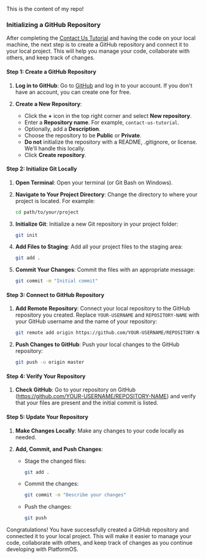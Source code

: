This is the content of my repo!


### Initializing a GitHub Repository

After completing the [Contact Us Tutorial](https://documentation.platformos.com/get-started/contact-us-tutorial/) and having the code on your local machine, the next step is to create a GitHub repository and connect it to your local project. This will help you manage your code, collaborate with others, and keep track of changes.

#### Step 1: Create a GitHub Repository

1. **Log in to GitHub**:
   Go to [GitHub](https://github.com) and log in to your account. If you don't have an account, you can create one for free.

2. **Create a New Repository**:
   - Click the **+** icon in the top right corner and select **New repository**.
   - Enter a **Repository name**. For example, `contact-us-tutorial`.
   - Optionally, add a **Description**.
   - Choose the repository to be **Public** or **Private**.
   - **Do not** initialize the repository with a README, .gitignore, or license. We'll handle this locally.
   - Click **Create repository**.

#### Step 2: Initialize Git Locally

1. **Open Terminal**:
   Open your terminal (or Git Bash on Windows).

2. **Navigate to Your Project Directory**:
   Change the directory to where your project is located. For example:
   ```bash
   cd path/to/your/project
   ```

3. **Initialize Git**:
   Initialize a new Git repository in your project folder:
   ```bash
   git init
   ```

4. **Add Files to Staging**:
   Add all your project files to the staging area:
   ```bash
   git add .
   ```

5. **Commit Your Changes**:
   Commit the files with an appropriate message:
   ```bash
   git commit -m "Initial commit"
   ```

#### Step 3: Connect to GitHub Repository

1. **Add Remote Repository**:
   Connect your local repository to the GitHub repository you created. Replace `YOUR-USERNAME` and `REPOSITORY-NAME` with your GitHub username and the name of your repository:
   ```bash
   git remote add origin https://github.com/YOUR-USERNAME/REPOSITORY-NAME.git
   ```

2. **Push Changes to GitHub**:
   Push your local changes to the GitHub repository:
   ```bash
   git push -u origin master
   ```

#### Step 4: Verify Your Repository

1. **Check GitHub**:
   Go to your repository on GitHub (https://github.com/YOUR-USERNAME/REPOSITORY-NAME) and verify that your files are present and the initial commit is listed.

#### Step 5: Update Your Repository

1. **Make Changes Locally**:
   Make any changes to your code locally as needed.

2. **Add, Commit, and Push Changes**:
   - Stage the changed files:
     ```bash
     git add .
     ```
   - Commit the changes:
     ```bash
     git commit -m "Describe your changes"
     ```
   - Push the changes:
     ```bash
     git push
     ```

Congratulations! You have successfully created a GitHub repository and connected it to your local project. This will make it easier to manage your code, collaborate with others, and keep track of changes as you continue developing with PlatformOS.
